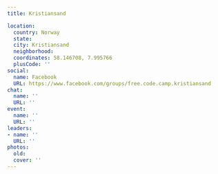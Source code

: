 ```yaml
---
title: Kristiansand

location:
  country: Norway
  state: 
  city: Kristiansand
  neighborhood: 
  coordinates: 58.146708, 7.995766
  plusCode: ''
social:
  name: Facebook
  URL: https://www.facebook.com/groups/free.code.camp.kristiansand
chat:
  name: ''
  URL: ''
event:
  name: ''
  URL: ''
leaders:
- name: ''
  URL: ''
photos:
  old: 
  cover: ''
---
```

